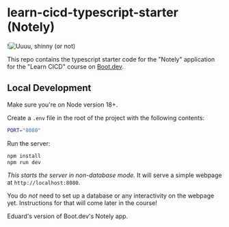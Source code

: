 # learn-cicd-typescript-starter (Notely)

!![Uuuu, shinny (or not)](https://github.com/EduardSandor/learn-cicd-typescript-starter/actions/workflows/ci.yml/badge.svg)


This repo contains the typescript starter code for the "Notely" application for the "Learn CICD" course on [Boot.dev](https://boot.dev).

## Local Development

Make sure you're on Node version 18+.

Create a `.env` file in the root of the project with the following contents:

```bash
PORT="8080"
```

Run the server:

```bash
npm install
npm run dev
```

_This starts the server in non-database mode._ It will serve a simple webpage at `http://localhost:8080`.

You do _not_ need to set up a database or any interactivity on the webpage yet. Instructions for that will come later in the course!

Eduard's version of Boot.dev's Notely app.